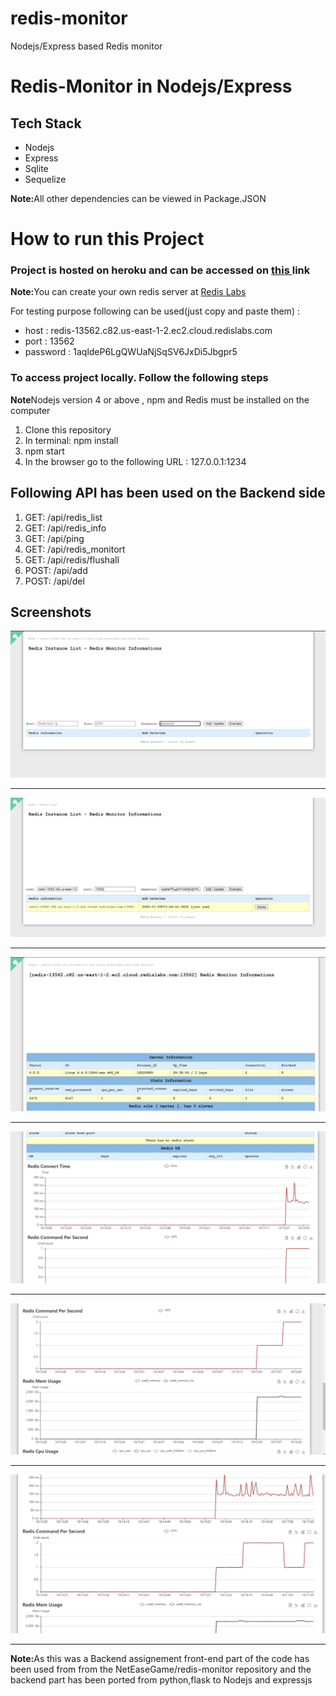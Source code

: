 # redis-monitor

Nodejs/Express based Redis monitor

<h1>Redis-Monitor in Nodejs/Express</h1>
<h2>Tech Stack</h2>
<ul>
  <li>Nodejs</li>
  <li>Express</li>
  <li>Sqlite</li>
  <li>Sequelize</li>
</ul>  
<p><b>Note:</b>All other dependencies can be viewed in Package.JSON</p>
<h1>How to run this Project</h1>
<h3>Project is hosted on heroku and can be accessed on <a href="https://redis-monitor-kritikal.herokuapp.com/">this </a>link</h3>
<p><b>Note:</b>You can create your own redis server at <a href ="https://redislabs.com/" >Redis Labs </a> </p>
<p>For testing purpose following can be used(just copy and paste them) :</p>
<ul>
  <li>host : redis-13562.c82.us-east-1-2.ec2.cloud.redislabs.com </li>
  <li>port : 13562 </li>
  <li>password : 1aqldeP6LgQWUaNjSqSV6JxDi5Jbgpr5 </li>
</ul>

<h3>To access project locally. Follow the following steps </h3>
<p><b>Note</b>Nodejs version 4 or above , npm and Redis must be installed on the computer</p>
<ol>
  <li>Clone this repository</li>
  <li>In terminal: npm install </li>
  <li>npm start</li>
  <li>In the browser go to the following URL : 127.0.0.1:1234 </li>
</ol>

<h2>Following API has been used on the Backend side </h2>
<ol>
  <li>GET: /api/redis_list</li>
  <li>GET: /api/redis_info</li>
  <li>GET: /api/ping</li>
  <li>GET: /api/redis_monitort</li>
  <li>GET: /api/redis/flushall</li>
  <li>POST: /api/add</li>
  <li>POST: /api/del</li>
</ol>

<h2>Screenshots</h2>
<img src="docs/a.jpg">

<hr >
<img src="docs/b.jpg">
<hr >
<img src="docs/c.jpg">
<hr >
<img src="docs/d.jpg">
<hr >
<img src="docs/e.jpg">
<hr >
<img src="docs/f.jpg">
<hr >

<p><b>Note:</b>As this was a Backend assignement front-end part of the code has been used from from the NetEaseGame/redis-monitor repository and the backend part has been ported from python,flask to Nodejs and expressjs</p>
